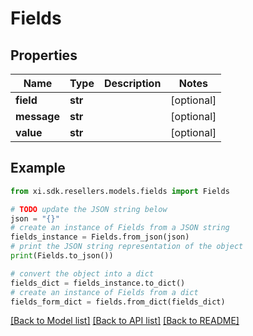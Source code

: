 # Fields


## Properties

Name | Type | Description | Notes
------------ | ------------- | ------------- | -------------
**field** | **str** |  | [optional] 
**message** | **str** |  | [optional] 
**value** | **str** |  | [optional] 

## Example

```python
from xi.sdk.resellers.models.fields import Fields

# TODO update the JSON string below
json = "{}"
# create an instance of Fields from a JSON string
fields_instance = Fields.from_json(json)
# print the JSON string representation of the object
print(Fields.to_json())

# convert the object into a dict
fields_dict = fields_instance.to_dict()
# create an instance of Fields from a dict
fields_form_dict = fields.from_dict(fields_dict)
```
[[Back to Model list]](../README.md#documentation-for-models) [[Back to API list]](../README.md#documentation-for-api-endpoints) [[Back to README]](../README.md)


